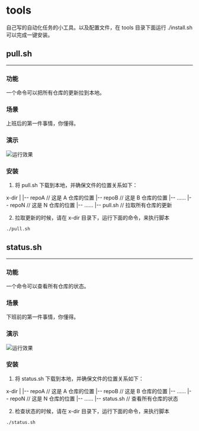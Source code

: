 # tools

自己写的自动化任务的小工具。以及配置文件，在 tools 目录下面运行 ./install.sh 可以完成一键安装。

## pull.sh

---
### 功能

一个命令可以把所有仓库的更新拉到本地。

### 场景

上班后的第一件事情，你懂得。

### 演示

![运行效果](https://cdn.jsdelivr.net/gh/wangding/tools@master/images//pull.gif)

### 安装

1. 将 pull.sh 下载到本地，并确保文件的位置关系如下：

  x-dir
   |
   |-- repoA          // 这是 A 仓库的位置
   |-- repoB          // 这是 B 仓库的位置
   |-- ......
   |-- repoN          // 这是 N 仓库的位置
   |-- ......
   |-- pull.sh        // 拉取所有仓库的更新

2. 拉取更新的时候，请在 x-dir 目录下，运行下面的命令，来执行脚本

  ```sh
  ./pull.sh
  ```

## status.sh

---
### 功能

一个命令可以查看所有仓库的状态。

### 场景

下班前的第一件事情，你懂得。

### 演示

![运行效果](https://cdn.jsdelivr.net/gh/wangding/tools@master/images/status.gif)

### 安装

1. 将 status.sh 下载到本地，并确保文件的位置关系如下：

  x-dir
   |
   |-- repoA          // 这是 A 仓库的位置
   |-- repoB          // 这是 B 仓库的位置
   |-- ......
   |-- repoN          // 这是 N 仓库的位置
   |-- ......
   |-- status.sh      // 查看所有仓库的状态

2. 检查状态的时候，请在 x-dir 目录下，运行下面的命令，来执行脚本

  ```sh
  ./status.sh
  ```
